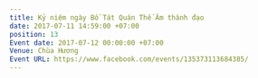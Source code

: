 ```yaml
---
title: Kỷ niệm ngày Bồ Tát Quán Thế Âm thành đạo
date: 2017-07-11 14:59:00 +07:00
position: 13
Event date: 2017-07-12 00:00:00 +07:00
Venue: Chùa Hương
Event URL: https://www.facebook.com/events/135373113684385/
---
```


